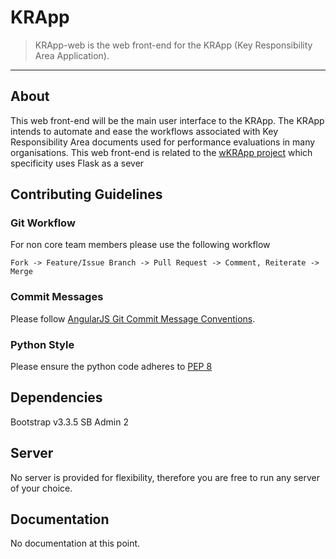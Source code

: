 KRApp
=========

>KRApp-web is the web front-end for the KRApp (Key Responsibility Area Application).

-----

## About

This web front-end will be the main user interface to the KRApp. 
The KRApp intends to automate and ease the workflows associated with Key Responsibility Area documents used for performance evaluations in many organisations. 
This web front-end is related to the [wKRApp project](https://github.com/stuffy-the-dragon/wKRApp) which specificity uses Flask as a sever


## Contributing Guidelines

### Git Workflow

For non core team members please use the following workflow

```
Fork -> Feature/Issue Branch -> Pull Request -> Comment, Reiterate -> Merge 
```

### Commit Messages

Please follow [AngularJS Git Commit Message Conventions](https://docs.google.com/document/d/1QrDFcIiPjSLDn3EL15IJygNPiHORgU1_OOAqWjiDU5Y/edit).

### Python Style

Please ensure the python code adheres to [PEP 8](http://legacy.python.org/dev/peps/pep-0008/)

## Dependencies

Bootstrap v3.3.5
SB Admin 2

## Server

No server is provided for flexibility, therefore you are free to run any server of your choice.

## Documentation

No documentation at this point.
